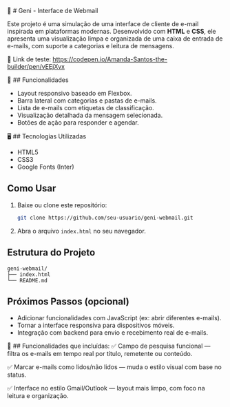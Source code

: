  🚀 # Geni - Interface de Webmail

Este projeto é uma simulação de uma interface de cliente de e-mail inspirada em plataformas modernas. Desenvolvido com **HTML** e **CSS**, ele apresenta uma visualização limpa e organizada de uma caixa de entrada de e-mails, com suporte a categorias e leitura de mensagens.

🚀 Link de teste: https://codepen.io/Amanda-Santos-the-builder/pen/vEEjXvx
  
🔧 ## Funcionalidades

* Layout responsivo baseado em Flexbox.
* Barra lateral com categorias e pastas de e-mails.
* Lista de e-mails com etiquetas de classificação.
* Visualização detalhada da mensagem selecionada.
* Botões de ação para responder e agendar.

🖥️ ## Tecnologias Utilizadas

* HTML5
* CSS3
* Google Fonts (Inter)

## Como Usar

1. Baixe ou clone este repositório:

   ```bash
   git clone https://github.com/seu-usuario/geni-webmail.git
   ```
2. Abra o arquivo `index.html` no seu navegador.

## Estrutura do Projeto

```
geni-webmail/
├── index.html
└── README.md
```

## Próximos Passos (opcional)

* Adicionar funcionalidades com JavaScript (ex: abrir diferentes e-mails).
* Tornar a interface responsiva para dispositivos móveis.
* Integração com backend para envio e recebimento real de e-mails.

🔧 ## Funcionalidades que incluídas:
✅ Campo de pesquisa funcional — filtra os e-mails em tempo real por título, remetente ou conteúdo.

✅ Marcar e-mails como lidos/não lidos — muda o estilo visual com base no status.

✅ Interface no estilo Gmail/Outlook — layout mais limpo, com foco na leitura e organização.
